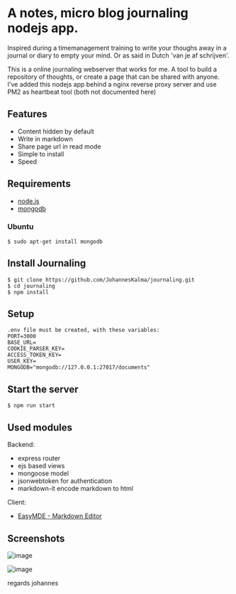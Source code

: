 # A notes, micro blog journaling nodejs app.

Inspired during a timemanagement training to write your thoughs away in a journal or diary to empty your mind.
Or as said in Dutch 'van je af schrijven'.

This is a online journaling webserver that works for me. 
A tool to build a repository of thoughts, or create a page that can be shared with anyone. I've added this nodejs app behind a nginx reverse proxy server and use PM2 as heartbeat tool (both not documented here)

## Features

 * Content hidden by default
 * Write in markdown
 * Share page url in read mode
 * Simple to install
 * Speed

## Requirements

 * [node.js](http://nodejs.org/)
 * [mongodb](http://www.mongodb.org/)

### Ubuntu
    
  `$ sudo apt-get install mongodb`

## Install Journaling
    
    $ git clone https://github.com/JohannesKalma/journaling.git
    $ cd journaling
    $ npm install

## Setup
    .env file must be created, with these variables:
    PORT=3000
    BASE_URL=
    COOKIE_PARSER_KEY=
    ACCESS_TOKEN_KEY=
    USER_KEY= 
    MONGODB="mongodb://127.0.0.1:27017/documents" 

## Start the server
    $ npm run start

## Used modules
Backend:
  * express router
  * ejs based views
  * mongoose model
  * jsonwebtoken for authentication
  * markdown-it encode markdown to html

Client:
  * [EasyMDE - Markdown Editor](https://github.com/Ionaru/easy-markdown-editor)

## Screenshots

![image](https://github.com/JohannesKalma/journaling/assets/151011488/6ceb5857-a66b-4c12-ac27-9c3410ee7e39)

![image](https://github.com/JohannesKalma/journaling/assets/151011488/159d8ae3-57d1-48eb-b0cd-33f3c2abcc70)

regards johannes
 
